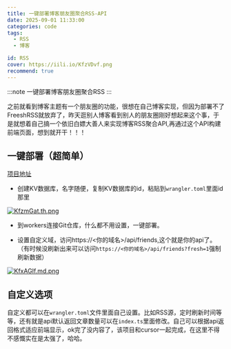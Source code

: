 ```yaml
---
title: 一键部署博客朋友圈聚合RSS-API
date: 2025-09-01 11:33:00
categories: code
tags:
  - RSS
  - 博客

id: RSS
cover: https://iili.io/KfzVDvf.png
recommend: true
---
```


:::note
一键部署博客朋友圈聚合RSS
:::

之前就看到博客主题有一个朋友圈的功能，很想在自己博客实现，但因为部署不了FreeshRSS就放弃了，昨天逛别人博客看到别人的朋友圈刚好想起来这个事，于是就想着自己搞一个依旧白嫖大善人来实现博客RSS聚合API,再通过这个API构建前端页面，想到就开干！！！

## 一键部署（超简单）

[项目地址](https://github.com/gdydg/cf-rss-aggregator)

- 创建KV数据库，名字随便，复制KV数据库的id，粘贴到`wrangler.toml`里面id那里

[![KfzmGat.th.png](https://iili.io/KfzmGat.th.png)](https://freeimage.host/i/KfzmGat)


- 到workers连接Git仓库，什么都不用设置，一键部署。

- 设置自定义域，访问https://<你的域名>/api/friends,这个就是你的api了。（有时候没刷新出来可以访问`https://<你的域名>/api/friends?fresh=1`强制刷新数据）

[![KfxAGIf.md.png](https://iili.io/KfxAGIf.md.png)](https://freeimage.host/i/KfxAGIf)

## 自定义选项

自定义都可以在`wrangler.toml`文件里面自己设置。比如RSS源，定时刷新时间等等，还有就是api默认返回文章数量可以在`index.ts`里面修改。自己可以根据api返回格式适应前端显示，ok完了没内容了，该项目和cursor一起完成，在这里不得不感慨实在是太强了，哈哈。
